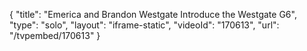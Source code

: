 {
    "title": "Emerica and Brandon Westgate Introduce the Westgate G6",
    "type": "solo",
    "layout": "iframe-static",
    "videoId": "170613",
    "url": "\/tvpembed\/170613"
}